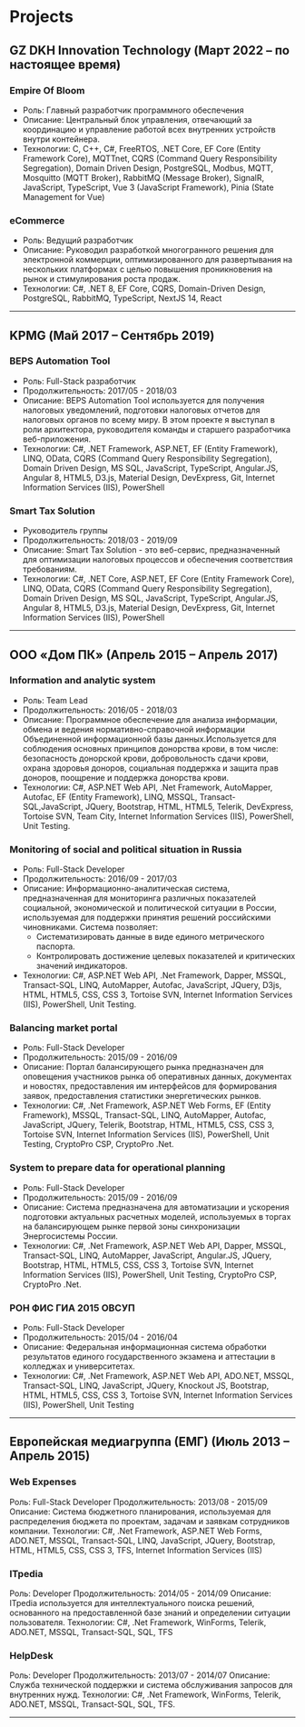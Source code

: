 # Projects

## GZ DKH Innovation Technology (Март 2022 – по настоящее время)

### Empire Of Bloom 
 - Роль: Главный разработчик программного обеспечения 
 - Описание: Центральный блок управления, отвечающий за координацию и управление работой всех внутренних устройств внутри контейнера.
 - Технологии: C, C++, C#, FreeRTOS, .NET Core, EF Core (Entity Framework Core), MQTTnet, CQRS (Command Query Responsibility Segregation), Domain Driven Design, PostgreSQL, Modbus, MQTT, Mosquitto (MQTT Broker), RabbitMQ (Message Broker), SignalR, JavaScript, TypeScript, Vue 3 (JavaScript Framework), Pinia (State Management for Vue)

### eCommerce 
- Роль: Ведущий разработчик
- Описание: Руководил разработкой многогранного решения для электронной коммерции, оптимизированного для развертывания на нескольких платформах с целью повышения проникновения на рынок и стимулирования роста продаж.
- Технологии: C#, .NET 8, EF Core, CQRS, Domain-Driven Design, PostgreSQL, RabbitMQ, TypeScript, NextJS 14, React

---

## KPMG (Май 2017 – Сентябрь 2019)

### BEPS Automation Tool
- Роль: Full-Stack разработчик
- Продолжительность: 2017/05 - 2018/03
- Описание: BEPS Automation Tool используется для получения налоговых уведомлений, подготовки налоговых отчетов для налоговых органов по всему миру. В этом проекте я выступал в роли архитектора, руководителя команды и старшего разработчика веб-приложения.
- Технологии: C#, .NET Framework, ASP.NET, EF (Entity Framework), LINQ, OData, CQRS (Command Query Responsibility Segregation), Domain Driven Design, MS SQL, JavaScript, TypeScript, Angular.JS, Angular 8, HTML5, D3.js, Material Design, DevExpress, Git, Internet Information Services (IIS), PowerShell

### Smart Tax Solution
- Руководитель группы
- Продолжительность: 2018/03 - 2019/09
- Описание: Smart Tax Solution - это веб-сервис, предназначенный для оптимизации налоговых процессов и обеспечения соответствия требованиям.
- Технологии: C#, .NET Core, ASP.NET, EF Core (Entity Framework Core), LINQ, OData, CQRS (Command Query Responsibility Segregation), Domain Driven Design, MS SQL, JavaScript, TypeScript, Angular.JS, Angular 8, HTML5, D3.js, Material Design, DevExpress, Git, Internet Information Services (IIS), PowerShell

---

## ООО «Дом ПК» (Апрель 2015 – Апрель 2017)

### Information and analytic system
- Роль: Team Lead
- Продолжительность: 2016/05 - 2018/03
- Описание: Программное обеспечение для анализа информации, обмена и ведения нормативно-справочной информации Объединенной информационной базы данных.Используется для соблюдения основных принципов донорства крови, в том числе: безопасность донорской крови, добровольность сдачи крови, охрана здоровья доноров, социальная поддержка и защита прав доноров, поощрение и поддержка донорства крови.
- Технологии: C#, ASP.NET Web API, .Net Framework, AutoMapper, Autofac, EF (Entity Framework), LINQ, MSSQL, Transact-SQL,JavaScript, JQuery, Bootstrap, HTML, HTML5, Telerik, DevExpress, Tortoise SVN, Team City, Internet Information Services (IIS), PowerShell, Unit Testing.

### Monitoring of social and political situation in Russia
- Роль: Full-Stack Developer
- Продолжительность: 2016/09 - 2017/03
- Описание: Информационно-аналитическая система, предназначенная для мониторинга различных показателей социальной, экономической и политической ситуации в России, используемая для поддержки принятия решений российскими чиновниками. Система позволяет:
    - Систематизировать данные в виде единого метрического паспорта.
    - Контролировать достижение целевых показателей и критических значений индикаторов.
- Технологии: C#, ASP.NET Web API, .Net Framework, Dapper, MSSQL, Transact-SQL, LINQ, AutoMapper, Autofac, JavaScript, JQuery, D3js, HTML, HTML5, CSS, CSS 3, Tortoise SVN, Internet Information Services (IIS), PowerShell, Unit Testing.

### Balancing market portal
- Роль: Full-Stack Developer
- Продолжительность: 2015/09 - 2016/09
- Описание: Портал балансирующего рынка предназначен для оповещения участников рынка об оперативных данных, документах и новостях, предоставления им интерфейсов для формирования заявок, предоставления статистики энергетических рынков.
- Технологии: C#, .Net Framework, ASP.NET Web Forms, EF (Entity Framework), MSSQL, Transact-SQL, LINQ, AutoMapper, Autofac, JavaScript, JQuery, Telerik, Bootstrap, HTML, HTML5, CSS, CSS 3, Tortoise SVN, Internet Information Services (IIS), PowerShell, Unit Testing, CryptoPro CSP, CryptoPro .Net.

### System to prepare data for operational planning
- Роль: Full-Stack Developer
- Продолжительность: 2015/09 - 2016/09
- Описание: Система предназначена для автоматизации и ускорения подготовки актуальных расчетных моделей, используемых в торгах на балансирующем рынке первой зоны синхронизации Энергосистемы России.
- Технологии: C#, .Net Framework, ASP.NET Web API, Dapper, MSSQL, Transact-SQL, LINQ, AutoMapper, JavaScript, Angular.JS, JQuery, Bootstrap, HTML, HTML5, CSS, CSS 3, Tortoise SVN, Internet Information Services (IIS), PowerShell, Unit Testing, CryptoPro CSP, CryptoPro .Net.

### РОН ФИС ГИА 2015 ОВСУП
- Роль: Full-Stack Developer
- Продолжительность: 2015/04 - 2016/04
- Описание: Федеральная информационная система обработки результатов единого государственного экзамена и аттестации в колледжах и университетах.
- Технологии: C#, .Net Framework, ASP.NET Web API, ADO.NET, MSSQL, Transact-SQL, LINQ, JavaScript, JQuery, Knockout JS, Bootstrap, HTML, HTML5, CSS, CSS 3, Tortoise SVN, Internet Information Services (IIS), PowerShell, Unit Testing

---

## Европейская медиагруппа (ЕМГ) (Июль 2013 – Апрель 2015)

### Web Expenses
Роль: Full-Stack Developer
Продолжительность: 2013/08 - 2015/09
Описание: Система бюджетного планирования, используемая для распределения бюджета по проектам, задачам и заявкам сотрудников компании.
Технологии: C#, .Net Framework, ASP.NET Web Forms, ADO.NET, MSSQL, Transact-SQL, LINQ, JavaScript, JQuery, Bootstrap, HTML, HTML5, CSS, CSS 3, TFS, Internet Information Services (IIS)

### ITpedia
Роль: Developer
Продолжительность: 2014/05 - 2014/09
Описание: ITpedia используется для интеллектуального поиска решений, основанного на предоставленной базе знаний и определении ситуации пользователя.
Технологии: C#, .Net Framework, WinForms, Telerik, ADO.NET, MSSQL, Transact-SQL, SQL, TFS

### HelpDesk
Роль: Developer
Продолжительность: 2013/07 - 2014/07
Описание: Служба технической поддержки и система обслуживания запросов для внутренних нужд.
Технологии: C#, .Net Framework, WinForms, Telerik, ADO.NET, MSSQL, Transact-SQL, SQL, TFS.

---
